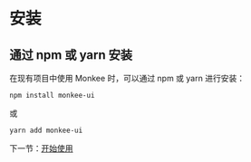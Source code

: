 # 安装

## 通过 npm 或 yarn 安装
在现有项目中使用 Monkee 时，可以通过 npm 或 yarn 进行安装：

```
npm install monkee-ui
```

或

```
yarn add monkee-ui
```

下一节：[开始使用](#/doc/get-started)
